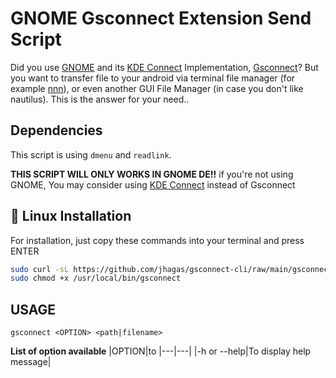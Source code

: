 # GNOME Gsconnect Extension Send Script
Did you use [GNOME](https://www.gnome.org/) and its [KDE Connect](https://kdeconnect.kde.org/) Implementation, [Gsconnect](https://extensions.gnome.org/extension/1319/gsconnect/)? But you want to transfer file to your android via terminal file manager (for example [nnn](https://github.com/jarun/nnn)), or even another GUI File Manager (in case you don't like nautilus).
This is the answer for your need..

## Dependencies
This script is using `dmenu` and `readlink`.

**THIS SCRIPT WILL ONLY WORKS IN GNOME DE!!**
if you're not using GNOME,
You may consider using [KDE Connect](https://kdeconnect.kde.org/) instead of Gsconnect

## :penguin: Linux Installation
For installation, just copy these commands into your terminal and press ENTER
```bash
sudo curl -sL https://github.com/jhagas/gsconnect-cli/raw/main/gsconnect -o /usr/local/bin/gsconnect
sudo chmod +x /usr/local/bin/gsconnect
```

## USAGE

`gsconnect <OPTION> <path|filename>`

**List of option available**
|OPTION|to
|---|---|
|-h or --help|To display help message|
